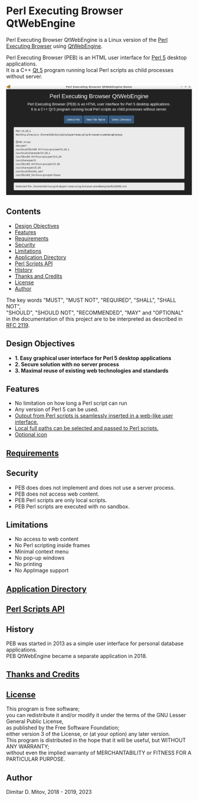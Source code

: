 # Perl Executing Browser QtWebEngine

Perl Executing Browser QtWebEngine is a Linux version of the [Perl Executing Browser](https://github.com/ddmitov/perl-executing-browser) using [QtWebEngine](https://wiki.qt.io/QtWebEngine).

Perl Executing Browser (PEB) is an HTML user interface for [Perl 5](https://www.perl.org/) desktop applications.  
It is a C++ [Qt 5](https://www.qt.io/) program running local Perl scripts as child processes without server.  

![PEB Screenshot](./doc/screenshot.png "PEB Screenshot")  

## Contents

* [Design Objectives](#design-objectives)
* [Features](#features)
* [Requirements](./doc/requirements.md)
* [Security](#security)
* [Limitations](#limitations)
* [Application Directory](./doc/application-directory.md)
* [Perl Scripts API](./doc/perl-scripts-api.md)
* [History](#history)
* [Thanks and Credits](./CREDITS.md)
* [License](./LICENSE.md)
* [Author](#author)

The key words "MUST", "MUST NOT", "REQUIRED", "SHALL", "SHALL NOT",  
"SHOULD", "SHOULD NOT", "RECOMMENDED", "MAY" and "OPTIONAL"  
in the documentation of this project are to be interpreted as described in [RFC 2119](https://www.ietf.org/rfc/rfc2119.txt).  

## Design Objectives

* **1. Easy graphical user interface for Perl 5 desktop applications**
* **2. Secure solution with no server process**
* **3. Maximal reuse of existing web technologies and standards**

## Features

* No limitation on how long a Perl script can run
* Any version of Perl 5 can be used.
* [Output from Perl scripts is seamlessly inserted in a web-like user interface.](./doc/perl-scripts-api.md)
* [Local full paths can be selected and passed to Perl scripts.](./doc/perl-scripts-api.md)
* [Optional icon](./doc/application-directory.md)

## [Requirements](./doc/requirements.md)

## Security

* PEB does does not implement and does not use a server process.
* PEB does not access web content.
* PEB Perl scripts are only local scripts.
* PEB Perl scripts are executed with no sandbox.

## Limitations

* No access to web content
* No Perl scripting inside frames
* Minimal context menu
* No pop-up windows
* No printing
* No AppImage support

## [Application Directory](./doc/application-directory.md)

## [Perl Scripts API](./doc/perl-scripts-api.md)

## History

PEB was started in 2013 as a simple user interface for personal database applications.  
PEB QtWebEngine became a separate application in 2018.

## [Thanks and Credits](./CREDITS.md)

## [License](./LICENSE.md)

This program is free software;  
you can redistribute it and/or modify it under the terms of the GNU Lesser General Public License,  
as published by the Free Software Foundation;  
either version 3 of the License, or (at your option) any later version.  
This program is distributed in the hope that it will be useful, but WITHOUT ANY WARRANTY;  
without even the implied warranty of MERCHANTABILITY or FITNESS FOR A PARTICULAR PURPOSE.

## Author

Dimitar D. Mitov, 2018 - 2019, 2023
